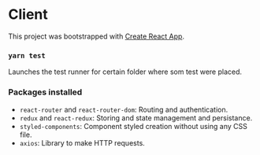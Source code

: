 # Client

This project was bootstrapped with [Create React App](https://github.com/facebook/create-react-app).

### `yarn test`

Launches the test runner for certain folder where som test were placed.

### Packages installed

- `react-router` and `react-router-dom`: Routing and authentication.
- `redux` and `react-redux`: Storing and state management and persistance.
- `styled-components`: Component styled creation without using any CSS file.
- `axios`: Library to make HTTP requests.
